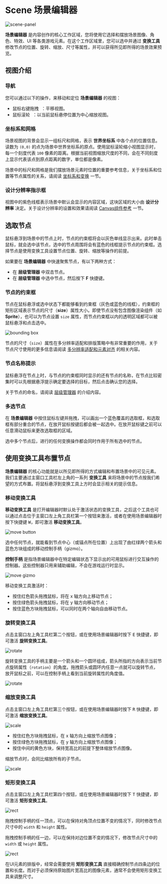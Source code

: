 # Scene 场景编辑器

![scene-panel](../index/scene.png)

**场景编辑器** 是内容创作的核心工作区域，您将使用它选择和摆放场景图像、角色、特效、UI 等各类游戏元素。在这个工作区域里，您可以选中并通过 **变换工具** 修改节点的位置、旋转、缩放、尺寸等属性，并可以获得所见即所得的场景效果预览。

## 视图介绍

### 导航

您可以通过以下的操作，来移动和定位 **场景编辑器** 的视图：

- <kbd> 鼠标右键拖拽 </kbd>：平移视图。
- <kbd> 鼠标滚轮 </kbd>：以当前鼠标悬停位置为中心缩放视图。

### 坐标系和网格

场景视图的背景会显示一组标尺和网格，表示 **世界坐标系** 中各个点的位置信息。读数为 `(0,0)` 的点为场景中世界坐标系的原点。使用鼠标滚轮缩小视图显示时，每一个刻度代表 `100` 像素的距离。根据当前视图缩放尺度的不同，会在不同刻度上显示代表该点到原点距离的数字，单位都是像素。

场景中的标尺和网格是我们摆放场景元素时位置的重要参考信息，关于坐标系和位置等节点属性的关系，请阅读 [坐标系和变换](../../../content-workflow/transform.md) 一节。

### 设计分辨率指示框

视图中的紫色线框表示场景中默认会显示的内容区域，这块区域的大小由 **设计分辨率** 决定。关于设计分辨率的设置和效果请阅读 [Canvas组件参考](../../../components/canvas.md) 一节。

## 选取节点

鼠标悬浮到场景中的节点上时，节点的约束框将会以灰色单线显示出来。此时单击鼠标，就会选中该节点，选中的节点周围将会有蓝色的线框提示节点的约束框。选择节点是使用变换工具设置节点位置、旋转、缩放等操作的前提。

如果要在 **场景编辑器** 中快速聚焦节点，有以下两种方式：
- 在 **层级管理器** 中双击节点。
- 在 **层级管理器** 中选中节点，然后按下 **F** 快捷键。

### 节点的约束框

节点在鼠标悬浮或选中状态下都能够看到约束框（灰色或蓝色的线框），约束框的矩形区域表示节点的尺寸（**size**）属性大小。即使节点没有包含图像渲染组件（如 **Sprite**），也可以为节点设置 `size` 属性，而节点约束框以内的透明区域都可以被鼠标悬浮和点击选中。

![bounding box](scene/boundingbox.png)

节点的尺寸（`size`）属性在多分辨率适配和排版策略中有非常重要的作用，关于节点尺寸使用的更多信息请阅读 [多分辨率适配和元素对齐](../../../ui/multi-resolution.md) 的相关内容。

### 节点名称提示

鼠标悬浮在节点上时，与节点的约束框同时显示的还有节点的名称，在节点比较密集时可以先根据悬浮提示确定要选择的目标，然后点击确认您的选择。

关于节点的命名，请阅读 [层级管理器](node-tree.md) 的介绍内容。

### 多选节点

在 **场景编辑器** 中按住鼠标左键并拖拽，可以画出一个蓝色覆盖的选取框，和选取框有部分重合的节点，在放开鼠标按键后都会被一起选中。在放开鼠标键之前可以任意滑动鼠标来更改选取框的区域。

选中多个节点后，进行的任何变换操作都会同时作用于所有选中的节点。

## 使用变换工具布置节点

**场景编辑器** 的核心功能就是以所见即所得的方式编辑和布置场景中的可见元素。我们主要通过主窗口工具栏左上角的一系列 **变换工具** 来将场景中的节点按我们希望的方式布置。将鼠标悬浮到变换工具上方时会显示相关的提示信息。
 
### 移动变换工具

**移动变换工具** 是打开编辑器时默认处于激活状态的变换工具，之后这个工具也可以通过点击位于主窗口左上角工具栏第一个按钮来激活，或者在使用场景编辑器时按下快捷键 <kbd>W</kbd>，即可激活 **移动变换工具**。

![move button](scene/move_button.png)

选中任何节点，就能看到节点中心（或锚点所在位置）上出现了由红绿两个箭头和蓝色方块组成的移动控制手柄（gizmo）。

**控制手柄** 是指场景编辑器中在特定编辑状态下显示出的可用鼠标进行交互操作的控制器。这些控制器只用来辅助编辑，不会在游戏运行时显示。

![move gizmo](scene/move_gizmo.png)

移动变换工具激活时：

- 按住红色箭头拖拽鼠标，将在 x 轴方向上移动节点；
- 按住绿色箭头拖拽鼠标，将在 y 轴方向移动节点；
- 按住蓝色方块拖拽鼠标，可以同时在两个轴向自由移动节点。

### 旋转变换工具

点击主窗口左上角工具栏第二个按钮，或在使用场景编辑器时按下 <kbd>E</kbd> 快捷键，即可激活 **旋转变换工具**。

![rotate](scene/rotate_button.png)

旋转变换工具的手柄主要是一个箭头和一个圆环组成，箭头所指的方向表示当前节点旋转属性（`rotation`）的角度。拖拽箭头或圆环内任意一点就可以旋转节点，放开鼠标之前，可以在控制手柄上看到当前旋转属性的角度值。

![rotate](scene/rotate_gizmo.png)

### 缩放变换工具

点击主窗口左上角工具栏第三个按钮，或在使用场景编辑器时按下 <kbd>R</kbd> 快捷键，即可激活 **缩放变换工具**。

![scale](scene/scale_button.png)

- 按住红色方块拖拽鼠标，在 x 轴方向上缩放节点图像；
- 按住绿色方块拖拽鼠标，在 y 轴方向上缩放节点图像；
- 按住中间的黄色方块，保持宽高比的前提下整体缩放节点图像。

缩放节点时，会同比缩放所有的子节点。

![scale](scene/scale_gizmo.png)

### 矩形变换工具

点击主窗口左上角工具栏第四个按钮，或在使用场景编辑器时按下 <kbd>T</kbd> 快捷键，即可激活 **矩形变换工具**。

![rect](scene/rect_button.png)

拖拽控制手柄的任一顶点，可以在保持对角顶点位置不变的情况下，同时修改节点尺寸中的 `width` 和 `height` 属性。

拖拽控制手柄的任一边，可以在保持对边位置不变的情况下，修改节点尺寸中的 `width` 或 `height` 属性。

![rect](scene/rect_gizmo.png)

在UI元素的排版中，经常会需要使用 **矩形变换工具** 直接精确控制节点四条边的位置和长度。而对于必须保持原始图片宽高比的图像元素，通常不会使用矩形变换工具来调整尺寸。
